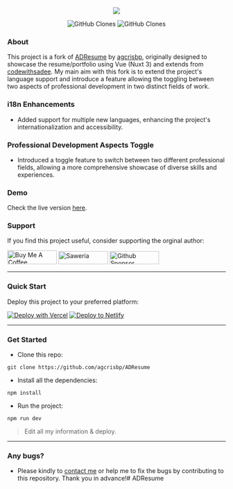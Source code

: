 <center><img src="/public/images/sign.png" /></center>

<p align="center">
    <img alt='GitHub Clones' src='https://img.shields.io/badge/dynamic/json?color=success&label=Clone&query=count&url=https://gist.githubusercontent.com/agcrisbp/5079a593a8985c711db095c0d4cfa440/raw/clone.json&logo=github'>
    <img alt='GitHub Clones' src='https://img.shields.io/badge/dynamic/json?color=success&label=Unique&query=uniques&url=https://gist.githubusercontent.com/agcrisbp/5079a593a8985c711db095c0d4cfa440/raw/clone.json&logo=githubactions&logoColor=white'>
</p>

### About
This project is a fork of [ADResume](https://github.com/agcrisbp/ADResume) by [agcrisbp](https://github.com/agcrisbp), originally designed to showcase the resume/portfolio using Vue (Nuxt 3) and extends from [codewithsadee](https://github.com/codewithsadee/vcard-personal-portfolio). My main aim with this fork is to extend the project's language support and introduce a feature allowing the toggling between two aspects of professional development in two distinct fields of work.

### i18n Enhancements
- Added support for multiple new languages, enhancing the project's internationalization and accessibility.

### Professional Development Aspects Toggle
- Introduced a toggle feature to switch between two different professional fields, allowing a more comprehensive showcase of diverse skills and experiences.

### Demo
Check the live version [here](https://bit.ly/ADLink-Showcase).

### Support
If you find this project useful, consider supporting the orginal author:

<a href="https://www.buymeacoffee.com/agcrisbp" target="_blank"><img src="https://cdn.buymeacoffee.com/buttons/v2/default-yellow.png" alt="Buy Me A Coffee" style="height: 32px !important;width: 114px !important;" ></a>
<a href="https://saweria.co/agcrisbp" target="_blank"><img src="https://m.aghea.site/saweria-button.png" alt="Saweria" style="height: 30px !important;width: 114px !important;" ></a>
<a href="https://github.com/sponsors/agcrisbp" target="_blank"><img src="/public/sponsor-badge.svg" alt="Github Sponsor" style="height: 30px !important;width: 114px !important;" ></a>

---

### Quick Start
Deploy this project to your preferred platform:

[![Deploy with Vercel](https://vercel.com/button)](https://vercel.com/import/git?s=https://github.com/[YourGitHubUsername]/LEResume)
[![Deploy to Netlify](https://www.netlify.com/img/deploy/button.svg)](https://app.netlify.com/start/deploy?repository=https://github.com/[YourGitHubUsername]/LEResume)

---

### Get Started

- Clone this repo:

```
git clone https://github.com/agcrisbp/ADResume
```

- Install all the dependencies:
```
npm install
```

- Run the project:
```
npm run dev
```

> Edit all my information & deploy.

---

### Any bugs?
- Please kindly to [contact me](https://twitter.com/messages/compose?recipient_id=434987538) or help me to fix the bugs by contributing to this repository. Thank you in advance!# ADResume
